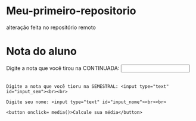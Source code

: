 # Meu-primeiro-repositorio
alteração feita no repositório remoto
<!DOCTYPE html>
<html lang="Pt-Br">
<head>
    <meta charset="UTF-8">
    <meta name="viewport" content="width=device-width, initial-scale=1.0">
    <title>Ex 05 Faculdade</title>
</head>
<body>
    <h1>Nota do aluno</h1>
    Digite a nota que você tirou na CONTINUADA: <input type="text" id="input_con"> <br><br>

    Digite a nota que você tioru na SEMESTRAL: <input type="text" id="input_sem"><br><br>

    Digite seu nome: <input type="text" id="input_nome"><br><br>

    <button onclick= media()>Calcule sua média</button>
</body>

<script>
    function media() {
        var con = input_con.value;
        var sem = input_sem.value;
        var calc_con =  con * 0.4;
        var calc_sem = sem * 0.6;
        var calc_med = calc_con + calc_sem;
    
        alert ("A média de " + input_nome.value + " será de " + calc_med );
    }
</script>
</html>
